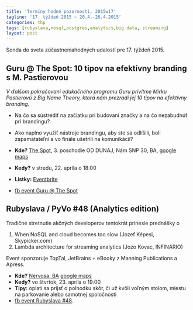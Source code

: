 ```yaml
---
title: 'Termíny hodné pozornosti, 2015w17'
tagline: '17. týždeň 2015 ~ 20.4.-26.4.2015'
categories: thp
tags: [rubyslava,nosql,postgres,analytics,big data, streaming]
layout: post
---
```

Sonda do sveta zúčastneniahodných udalostí pre 17. týždeň 2015.

Guru @ The Spot: 10 tipov na efektívny branding s M. Pastierovou
----------------------------------------------------------------
*V ďalšom pokračovaní edukačného programu Guru privítme Mirku Pastierovú z Big Name Theory, ktorá nám prezradí jej 10 tipov na efektívny branding.*

  * Na čo sa sústrediť na začiatku pri budovaní značky a na čo nezabudnúť pri brandingu? 
  * Ako naplno využiť nástroje brandingu, aby ste sa odlíšili, boli zapamätateľní a vo finále ušetrili na komunikácii? 

  * **Kde?** [The Spot](http://www.thespot.sk), 3. poschodie OD DUNAJ, Nám SNP 30, BA, [google maps](https://goo.gl/maps/UFx9i) 
  * **Kedy?** v stredu, 22. apríla o 18:00
  * **Lístky:** [Eventbrite](https://www.eventbrite.com/e/guru-the-spot-10-tipov-na-efektivny-branding-s-m-pastierovou-tickets-16277191518)
  * [fb event Guru @ The Spot](https://www.facebook.com/events/443082122523247/)

Rubyslava / PyVo #48 (Analytics edition)
----------------------------------------
Tradičné stretnutie akčných developerov tentokrát prinesie prednášky o 

  1. When NoSQL and cloud becomes too slow (Jozef Képesi, Skypicker.com)
  2. Lambda architecture for streaming analytics (Jozo Kovac, INFINARIO)

Event sponzoruje TopTal, JetBrains + eBooky z Manning Publications a Apress.


  * **Kde?** [Nervosa, BA](http://www.nervosa.sk) [google maps](https://goo.gl/maps/wTx02) 
  * **Kedy?** vo štvrtok, 23. apríla o 19:00
  * **Tipy:** oplatí sa príjsť o polhodku skôr, či už kvôli voľným stolom, miestu na parkovanie alebo samotnej spoločnosti 
  * [fb event Rubyslava #48](https://www.facebook.com/events/1575785616039892/).
